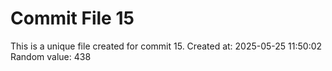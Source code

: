 # Commit File 15

This is a unique file created for commit 15.
Created at: 2025-05-25 11:50:02
Random value: 438
